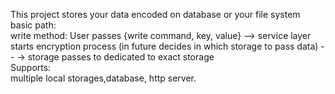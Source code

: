 This project stores your data encoded on database or your file system<br />
basic path:<br />
write method: User passes {write command, key, value} --> service layer starts encryption process (in future decides in which storage to pass data) --
-> storage passes to dedicated to exact storage <br />
Supports: <br /> 
multiple local storages,database, http server.



